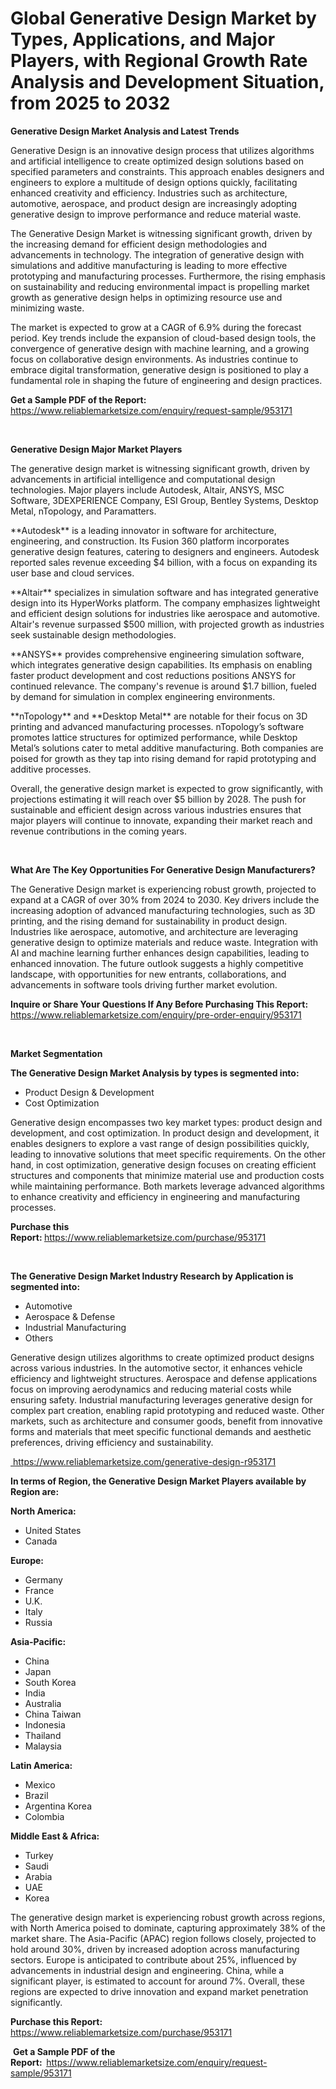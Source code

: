 <p><h1>Global Generative Design Market by Types, Applications, and Major Players, with Regional Growth Rate Analysis and Development Situation, from 2025 to 2032</h1></p><p><strong>Generative Design Market Analysis and Latest Trends</strong></p>
<p><p>Generative Design is an innovative design process that utilizes algorithms and artificial intelligence to create optimized design solutions based on specified parameters and constraints. This approach enables designers and engineers to explore a multitude of design options quickly, facilitating enhanced creativity and efficiency. Industries such as architecture, automotive, aerospace, and product design are increasingly adopting generative design to improve performance and reduce material waste.</p><p>The Generative Design Market is witnessing significant growth, driven by the increasing demand for efficient design methodologies and advancements in technology. The integration of generative design with simulations and additive manufacturing is leading to more effective prototyping and manufacturing processes. Furthermore, the rising emphasis on sustainability and reducing environmental impact is propelling market growth as generative design helps in optimizing resource use and minimizing waste.</p><p>The market is expected to grow at a CAGR of 6.9% during the forecast period. Key trends include the expansion of cloud-based design tools, the convergence of generative design with machine learning, and a growing focus on collaborative design environments. As industries continue to embrace digital transformation, generative design is positioned to play a fundamental role in shaping the future of engineering and design practices.</p></p>
<p><strong>Get a Sample PDF of the Report:&nbsp;</strong> <a href="https://www.reliablemarketsize.com/enquiry/request-sample/953171?utm_campaign=3269&utm_medium=2&utm_source=Github&utm_content=ia&utm_term=17042025&utm_id=generative-design">https://www.reliablemarketsize.com/enquiry/request-sample/953171</a></p>
<p>&nbsp;</p>
<p><strong>Generative Design Major Market Players</strong></p>
<p><p>The generative design market is witnessing significant growth, driven by advancements in artificial intelligence and computational design technologies. Major players include Autodesk, Altair, ANSYS, MSC Software, 3DEXPERIENCE Company, ESI Group, Bentley Systems, Desktop Metal, nTopology, and Paramatters.</p><p>**Autodesk** is a leading innovator in software for architecture, engineering, and construction. Its Fusion 360 platform incorporates generative design features, catering to designers and engineers. Autodesk reported sales revenue exceeding $4 billion, with a focus on expanding its user base and cloud services.</p><p>**Altair** specializes in simulation software and has integrated generative design into its HyperWorks platform. The company emphasizes lightweight and efficient design solutions for industries like aerospace and automotive. Altair's revenue surpassed $500 million, with projected growth as industries seek sustainable design methodologies.</p><p>**ANSYS** provides comprehensive engineering simulation software, which integrates generative design capabilities. Its emphasis on enabling faster product development and cost reductions positions ANSYS for continued relevance. The company's revenue is around $1.7 billion, fueled by demand for simulation in complex engineering environments.</p><p>**nTopology** and **Desktop Metal** are notable for their focus on 3D printing and advanced manufacturing processes. nTopology’s software promotes lattice structures for optimized performance, while Desktop Metal’s solutions cater to metal additive manufacturing. Both companies are poised for growth as they tap into rising demand for rapid prototyping and additive processes.</p><p>Overall, the generative design market is expected to grow significantly, with projections estimating it will reach over $5 billion by 2028. The push for sustainable and efficient design across various industries ensures that major players will continue to innovate, expanding their market reach and revenue contributions in the coming years.</p></p>
<p>&nbsp;</p>
<p><strong>What Are The Key Opportunities For Generative Design Manufacturers?</strong></p>
<p><p>The Generative Design market is experiencing robust growth, projected to expand at a CAGR of over 30% from 2024 to 2030. Key drivers include the increasing adoption of advanced manufacturing technologies, such as 3D printing, and the rising demand for sustainability in product design. Industries like aerospace, automotive, and architecture are leveraging generative design to optimize materials and reduce waste. Integration with AI and machine learning further enhances design capabilities, leading to enhanced innovation. The future outlook suggests a highly competitive landscape, with opportunities for new entrants, collaborations, and advancements in software tools driving further market evolution.</p></p>
<p><strong>Inquire or Share Your Questions If Any Before Purchasing This Report:</strong> <a href="https://www.reliablemarketsize.com/enquiry/pre-order-enquiry/953171?utm_campaign=3269&utm_medium=2&utm_source=Github&utm_content=ia&utm_term=17042025&utm_id=generative-design">https://www.reliablemarketsize.com/enquiry/pre-order-enquiry/953171</a></p>
<p>&nbsp;</p>
<p><strong>Market Segmentation</strong></p>
<p><strong>The Generative Design Market Analysis by types is segmented into:</strong></p>
<p><ul><li>Product Design & Development</li><li>Cost Optimization</li></ul></p>
<p><p>Generative design encompasses two key market types: product design and development, and cost optimization. In product design and development, it enables designers to explore a vast range of design possibilities quickly, leading to innovative solutions that meet specific requirements. On the other hand, in cost optimization, generative design focuses on creating efficient structures and components that minimize material use and production costs while maintaining performance. Both markets leverage advanced algorithms to enhance creativity and efficiency in engineering and manufacturing processes.</p></p>
<p><strong>Purchase this Report:&nbsp;</strong><a href="https://www.reliablemarketsize.com/purchase/953171?utm_campaign=3269&utm_medium=2&utm_source=Github&utm_content=ia&utm_term=17042025&utm_id=generative-design">https://www.reliablemarketsize.com/purchase/953171</a></p>
<p>&nbsp;</p>
<p><strong>The Generative Design Market Industry Research by Application is segmented into:</strong></p>
<p><ul><li>Automotive</li><li>Aerospace & Defense</li><li>Industrial Manufacturing</li><li>Others</li></ul></p>
<p><p>Generative design utilizes algorithms to create optimized product designs across various industries. In the automotive sector, it enhances vehicle efficiency and lightweight structures. Aerospace and defense applications focus on improving aerodynamics and reducing material costs while ensuring safety. Industrial manufacturing leverages generative design for complex part creation, enabling rapid prototyping and reduced waste. Other markets, such as architecture and consumer goods, benefit from innovative forms and materials that meet specific functional demands and aesthetic preferences, driving efficiency and sustainability.</p></p>
<p><a href="https://www.reliablemarketsize.com/generative-design-r953171?utm_campaign=3269&utm_medium=2&utm_source=Github&utm_content=ia&utm_term=17042025&utm_id=generative-design">&nbsp;https://www.reliablemarketsize.com/generative-design-r953171</a></p>
<p><strong>In terms of Region, the Generative Design Market Players available by Region are:</strong></p>
<p>
    <p> <strong> North America: </strong>
        <ul>
            <li>United States</li>
            <li>Canada</li>
        </ul>
        </p> 
    <p> <strong> Europe: </strong>
        <ul>
            <li>Germany</li>
            <li>France</li>
            <li>U.K.</li>
            <li>Italy</li>
            <li>Russia</li>
        </ul>
        </p> 
    <p> <strong> Asia-Pacific: </strong>
        <ul>
            <li>China</li>
            <li>Japan</li>
            <li>South Korea</li>
            <li>India</li>
            <li>Australia</li>
            <li>China Taiwan</li>
            <li>Indonesia</li>
            <li>Thailand</li>
            <li>Malaysia</li>
        </ul>
        </p> 
    <p> <strong> Latin America: </strong>
        <ul>
            <li>Mexico</li>
            <li>Brazil</li>
            <li>Argentina Korea</li>
            <li>Colombia</li>
        </ul>
        </p> 
    <p> <strong> Middle East & Africa: </strong>
        <ul>
            <li>Turkey</li>
            <li>Saudi</li>
            <li>Arabia</li>
            <li>UAE</li>
            <li>Korea</li>
        </ul>
    </p>
    </p>
<p><p>The generative design market is experiencing robust growth across regions, with North America poised to dominate, capturing approximately 38% of the market share. The Asia-Pacific (APAC) region follows closely, projected to hold around 30%, driven by increased adoption across manufacturing sectors. Europe is anticipated to contribute about 25%, influenced by advancements in industrial design and engineering. China, while a significant player, is estimated to account for around 7%. Overall, these regions are expected to drive innovation and expand market penetration significantly.</p></p>
<p><strong>Purchase this Report: </strong><a href="https://www.reliablemarketsize.com/purchase/953171?utm_campaign=3269&utm_medium=2&utm_source=Github&utm_content=ia&utm_term=17042025&utm_id=generative-design">https://www.reliablemarketsize.com/purchase/953171</a></p>
<p>&nbsp;<strong>Get a Sample PDF of the Report:&nbsp;&nbsp;</strong><a href="https://www.reliablemarketsize.com/enquiry/request-sample/953171?utm_campaign=3269&utm_medium=2&utm_source=Github&utm_content=ia&utm_term=17042025&utm_id=generative-design">https://www.reliablemarketsize.com/enquiry/request-sample/953171</a></p>
<p><strong></strong></p>
<p><p></p><p></p><p></p></p>